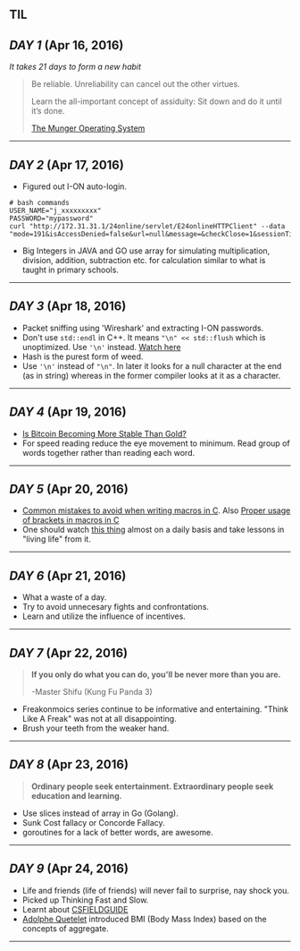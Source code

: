 **TIL**
----------

***DAY 1*** (Apr 16, 2016)
-
*It takes 21 days to form a new habit*

> Be reliable. Unreliability can cancel out the other virtues.
> 
> Learn the all-important concept of assiduity: Sit down and do it until it’s done.
>  
>  [The Munger Operating System](https://www.farnamstreetblog.com/2016/04/munger-operating-system/?utm_source=pocket&utm_medium=email&utm_campaign=pockethits)


----------

***DAY 2*** (Apr 17, 2016)
-
* Figured out I-ON auto-login.
```shell
# bash commands 
USER_NAME="j_xxxxxxxxx"
PASSWORD="mypassword"
curl "http://172.31.31.1/24online/servlet/E24onlineHTTPClient" --data "mode=191&isAccessDenied=false&url=null&message=&checkClose=1&sessionTimeout=-1&guestmsgreq=false&logintype=2&orgSessionTimeout=-1&chrome=-1&alerttime=null&timeout=-1&popupalert=0&dtold=0&mac=ec%3A30%3A91%3Aa2%3A84%3Ac7&servername=172.31.31.1&username=$USER_NAME&password=$PASSWORD&loginotp=false&logincaptcha=false&registeruserotp=false&registercaptcha=false"
```
* Big Integers in JAVA and GO use array for simulating multiplication, division, addition, subtraction etc. for calculation similar to what is taught in primary schools.

----------

***DAY 3*** (Apr 18, 2016)
-

* Packet sniffing using 'Wireshark' and extracting I-ON passwords.
* Don't use ``std::endl`` in C++. It means ``"\n" << std::flush`` which is unoptimized. Use ``'\n'`` instead.
[Watch here](https://www.youtube.com/watch?v=GMqQOEZYVJQ)
* Hash is the purest form of weed.
* Use ``'\n'`` instead of ``"\n"``. In later it looks for a null character at the end (as in string) whereas in the former compiler looks at it as a character.

--------

***DAY 4*** (Apr 19, 2016)
-

* [Is Bitcoin Becoming More Stable Than Gold?](http://blogs.wsj.com/moneybeat/2016/04/19/is-bitcoin-becoming-more-stable-than-gold/)
* For speed reading reduce the eye movement to minimum. Read group of words together rather than reading each word.

--------

***DAY 5*** (Apr 20, 2016)
-

* [Common mistakes to avoid when writing macros in C](http://www.commonsense4commonpeople.net/2008/11/tips-on-writing-c-macros.html). Also [Proper usage of brackets in macros in C](http://stackoverflow.com/questions/10820340/the-need-for-parentheses-in-macros-in-c)
* One should watch [this thing](https://www.youtube.com/watch?v=ji5_MqicxSo) almost on a daily basis and take lessons in "living life" from it.

--------

***DAY 6*** (Apr 21, 2016)
-

* What a waste of a day.
* Try to avoid unnecesary fights and confrontations.
* Learn and utilize the influence of incentives.

--------

***DAY 7*** (Apr 22, 2016)
-

> **If you only do what you can do, you'll be never more than you are.**
>  
>  -Master Shifu (Kung Fu Panda 3)

* Freakonmoics series continue to be informative and entertaining. "Think Like A Freak" was not at all disappointing.
* Brush your teeth from the weaker hand.

--------

***DAY 8*** (Apr 23, 2016)
-

> **Ordinary people seek entertainment. Extraordinary people seek education and learning.**

* Use slices instead of array in Go (Golang).
* Sunk Cost fallacy or Concorde Fallacy.
* goroutines for a lack of better words, are awesome.

--------

***DAY 9*** (Apr 24, 2016)
-

* Life and friends (life of friends) will never fail to surprise, nay shock you.
* Picked up Thinking Fast and Slow.
* Learnt about [CSFIELDGUIDE](http://www.csfieldguide.org.nz/en/chapters/index.html)
* [Adolphe Quetelet](http://www.theatlantic.com/business/archive/2016/02/the-invention-of-the-normal-person/463365/ ) introduced BMI (Body Mass Index) based on the concepts of aggregate. 

--------
